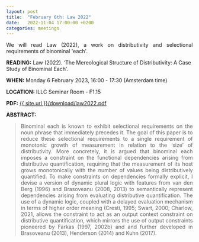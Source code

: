 ```yaml
---
layout: post
title:  "February 6th: Law 2022" 
date:   2022-11-04 17:00:00 +0200
categories: meetings
---
```


<p style="text-align: justify;">
We will read Law (2022), a work on distributivity and selectional requirements of binominal 'each'. </p>

<b> READING:</b> Law (2022). ‘The Mereological Structure of Distributivity: A Case Study of Binominal Each’. 

<b> WHEN:</b>  Monday 6 February 2023, 16:00 - 17:30 (Amsterdam time)

<b> LOCATION:</b> ILLC Seminar Room - F1.15

<b> PDF:</b>  <a href="{{ site.url }}/download/law2022.pdf"  target="_blank" rel="noopener noreferrer">{{ site.url }}/download/law2022.pdf</a>



<b> ABSTRACT: </b>

<blockquote>
<p style="text-align: justify;">
Binominal each is known to exhibit selectional requirements on the noun phrase that immediately precedes it. The goal of this paper is to reduce these selectional requirements to a single requirement of monotonic growth of measurement in relation to the ‘size’ of distributivity. More concretely, it is argued that binominal each imposes a constraint on the functional dependencies arising from distributive quantification, requiring that the measurement of its host grows monotonically with the number of values being distributively quantified. To make constraints on dependencies formally explicit, I devise a version of dynamic plural logic with features from van den Berg (1996) and Brasoveanu (2008, 2013) to semantically represent dependencies arising from evaluating distributive quantification. The use of a dynamic logic, coupled with a delayed evaluation mechanism in terms of higher order meaning (Cresti, 1995; Swart, 2000; Charlow, 2021, allows the constraint to act as an output context constraint on distributive quantification, which mirrors the use of output constraints pioneered by Farkas (1997, 2002b) and and further developed in Brasoveanu (2013), Henderson (2014) and Kuhn (2017).
</blockquote>

